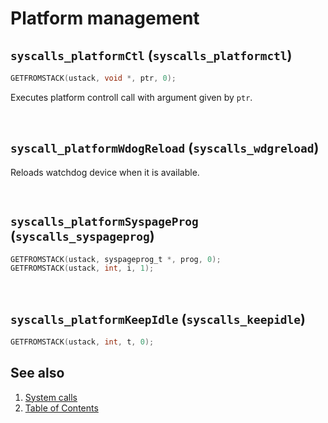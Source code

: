 # Platform management

## `syscalls_platformCtl` (`syscalls_platformctl`)

````C
GETFROMSTACK(ustack, void *, ptr, 0);
````

Executes platform controll call with argument given by `ptr`.

<br>

## `syscall_platformWdogReload` (`syscalls_wdgreload`)

Reloads watchdog device when it is available.

<br>

## `syscalls_platformSyspageProg` (`syscalls_syspageprog`)

````C
GETFROMSTACK(ustack, syspageprog_t *, prog, 0);
GETFROMSTACK(ustack, int, i, 1);
````

<br>

## `syscalls_platformKeepIdle` (`syscalls_keepidle`)

````C
GETFROMSTACK(ustack, int, t, 0);
````

## See also

1. [System calls](README.md)
2. [Table of Contents](../../README.md)
